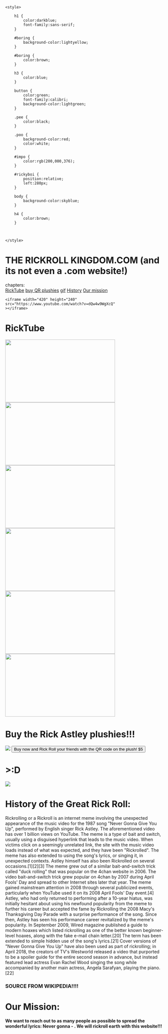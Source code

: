 <!DOCTYPE html>
<html>
<title>Online HTML Editor</title>
<head>
    
    <style>
        
        h1 {
            color:darkblue;
            font-family:sans-serif;
        }
        
        #boring {
            background-color:lightyellow;
        }
        
        #boring {
            color:brown;
        }
        
        h3 {
            color:blue;
        }
        
        button {
            color:green;
            font-family:calibri;
            background-color:lightgreen;
        }
        
        .pee {
            color:black;
        }
        
        .poo {
            background-color:red;
            color:white;
        }
        
        #impo {
            color:rgb(200,000,376);
        }
        
        #rickyboi {
            position:relative;
            left:280px;
        }
        
        body {
            background-color:skyblue;
        }
        
        h4 {
            color:brown;
        }
        
        
        
    </style>
    
</head>
<body>
    <h1 id="impo">THE RICKROLL KINGDOM.COM (and its not even a .com website!)</h1>
    <div>chapters:</div>
    <a href="#rickyboi">RickTube</a>
    <a href="#plushy">buy QR plushies</a>
    <a href="#giffy">gif</a>
    <a href="#wiki">History</a>  
    <a href="#mission">Our mission</a>
    
    
    <iframe width="420" height="240"
    src="https://www.youtube.com/watch?v=dQw4w9WgXcQ"
    ></iframe>
    
    
<h1 id="rickyboi"><span class="poo">Rick</span><span class="pee">Tube</span></h1>
<div></div>
<span class="rickytube">
<a href ="https://www.youtube.com/watch?v=dQw4w9WgXcQ"><img src="https://i.ytimg.com/vi/dQw4w9WgXcQ/maxresdefault.jpg" width="350" height="200"></a>
<a href ="https://www.youtube.com/watch?v=dQw4w9WgXcQ"><img src="https://i.ytimg.com/vi/dQw4w9WgXcQ/maxresdefault.jpg" width="350" height="200"></a>
<a href ="https://www.youtube.com/watch?v=dQw4w9WgXcQ"><img src="https://i.ytimg.com/vi/dQw4w9WgXcQ/maxresdefault.jpg" width="350" height="200"></a>
<a href ="https://www.youtube.com/watch?v=dQw4w9WgXcQ"><img src="https://i.ytimg.com/vi/dQw4w9WgXcQ/maxresdefault.jpg" width="350" height="200"></a>
<a href ="https://www.youtube.com/watch?v=dQw4w9WgXcQ"><img src="https://i.ytimg.com/vi/dQw4w9WgXcQ/maxresdefault.jpg" width="350" height="200"></a>
<a href ="https://www.youtube.com/watch?v=dQw4w9WgXcQ"><img src="https://i.ytimg.com/vi/dQw4w9WgXcQ/maxresdefault.jpg" width="350" height="200"></a>
</span>
<h1 id="plushy">Buy the Rick Astley plushies!!!</h1>


</body>

<img src="https://i.etsystatic.com/36052816/r/il/3f0a2a/4386835784/il_680x540.4386835784_72bc.jpg">
<button href="https://www.youtube.com/watch?v=dQw4w9WgXcQ">Buy now and Rick Roll your friends with the QR code on the plush! $5</button>

<h1 id="giffy">>:D</h1>
<img src="https://media.tenor.com/yheo1GGu3FwAAAAC/rick-roll-rick-ashley.gif">

<h1 id="wiki">History of the Great Rick Roll:</h1>
<par id="boring">Rickrolling or a Rickroll is an internet meme involving the unexpected appearance of the music video for the 1987 song "Never Gonna Give You Up", performed by English singer Rick Astley. The aforementioned video has over 1 billion views on YouTube. The meme is a type of bait and switch, usually using a disguised hyperlink that leads to the music video. When victims click on a seemingly unrelated link, the site with the music video loads instead of what was expected, and they have been "Rickrolled". The meme has also extended to using the song's lyrics, or singing it, in unexpected contexts. Astley himself has also been Rickrolled on several occasions.[1][2][3]

</par>
<par id="boring">The meme grew out of a similar bait-and-switch trick called "duck rolling" that was popular on the 4chan website in 2006. The video bait-and-switch trick grew popular on 4chan by 2007 during April Fools' Day and spread to other Internet sites later that year. The meme gained mainstream attention in 2008 through several publicized events, particularly when YouTube used it on its 2008 April Fools' Day event.[4]

</par>
<par id="boring">Astley, who had only returned to performing after a 10-year hiatus, was initially hesitant about using his newfound popularity from the meme to further his career but accepted the fame by Rickrolling the 2008 Macy's Thanksgiving Day Parade with a surprise performance of the song. Since then, Astley has seen his performance career revitalized by the meme's popularity.

</par>
<par id="boring">In September 2009, Wired magazine published a guide to modern hoaxes which listed rickrolling as one of the better known beginner-level hoaxes, along with the fake e-mail chain letter.[20] The term has been extended to simple hidden use of the song's lyrics.[21] Cover versions of "Never Gonna Give You Up" have also been used as part of rickrolling; in April 2018, the creators of TV's Westworld released a video that purported to be a spoiler guide for the entire second season in advance, but instead featured lead actress Evan Rachel Wood singing the song while accompanied by another main actress, Angela Sarafyan, playing the piano.[22]

</par>
<h3>SOURCE FROM WIKIPEDIA!!!!</h3>


<h1 id="mission">Our Mission: </h1>
<h4>We want to reach out to as many people as possible to spread the wonderful lyrics: Never gonna - . We will rickroll earth with this website!!!</h4>




</html>
